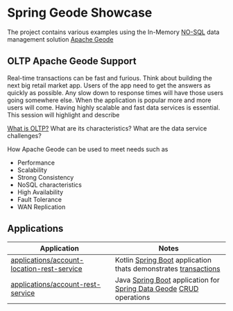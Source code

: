 # Spring Geode Showcase

The project contains various examples using the In-Memory [NO-SQL](https://en.wikipedia.org/wiki/NoSQL) data management solution [Apache Geode](https://geode.apache.org/)


## OLTP Apache Geode Support

Real-time transactions can be fast and furious. Think about building the next big retail market app. 
Users of the app need to get the answers as quickly as possible. Any slow down to response times will have those users going somewhere else. 
When the application is popular more and more users will come. Having highly scalable and fast data services is essential.
This session will highlight and describe

[What is OLTP?](https://www.oracle.com/database/what-is-oltp/)
What are its characteristics?
What are the data service challenges?

How Apache Geode can be used to meet needs such as

- Performance
- Scalability
- Strong Consistency
- NoSQL characteristics
- High Availability
- Fault Tolerance
- WAN Replication


## Applications


Application                                     | Notes
----------------------------------------------- | ----------------------
[applications/account-location-rest-service](applications/account-location-rest-service)        | Kotlin [Spring Boot](https://spring.io/projects/spring-boot) application thats demonstrates [transactions](https://geode.apache.org/docs/guide/114/developing/transactions/chapter_overview.html)
[applications/account-rest-service](applications/account-rest-service)                          | Java [Spring Boot](https://spring.io/projects/spring-boot) application for [Spring Data Geode](https://spring.io/projects/spring-data-geode) [CRUD](https://docs.spring.io/spring-data/geode/docs/current/reference/html/#gemfire-repositories) operations